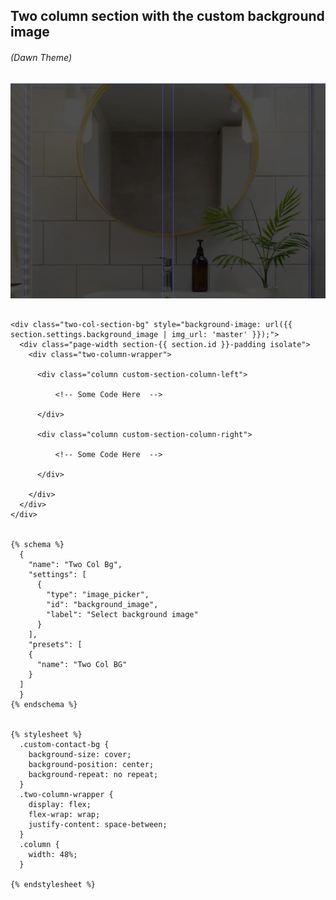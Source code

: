 ## Two column section with the custom background image
###### (Dawn Theme)

![alt text](https://github.com/MarounGrey-Notes/Shopify-Templates/blob/main/images/Screenshot%202023-06-27%20215819.png?raw=true)

```

<div class="two-col-section-bg" style="background-image: url({{ section.settings.background_image | img_url: 'master' }});">
  <div class="page-width section-{{ section.id }}-padding isolate"> 
    <div class="two-column-wrapper">
  
      <div class="column custom-section-column-left">

          <!-- Some Code Here  -->

      </div>
      
      <div class="column custom-section-column-right">

          <!-- Some Code Here  -->

      </div>

    </div>
  </div>
</div>


{% schema %}
  {
    "name": "Two Col Bg",
    "settings": [
      {
        "type": "image_picker",
        "id": "background_image",
        "label": "Select background image"
      }
    ],
    "presets": [
    {
      "name": "Two Col BG"
    }
  ]
  }
{% endschema %}


{% stylesheet %}
  .custom-contact-bg {
    background-size: cover;
    background-position: center;
    background-repeat: no repeat;
  }
  .two-column-wrapper {
    display: flex;
    flex-wrap: wrap;
    justify-content: space-between;
  }
  .column {
    width: 48%;
  }

{% endstylesheet %}

```
